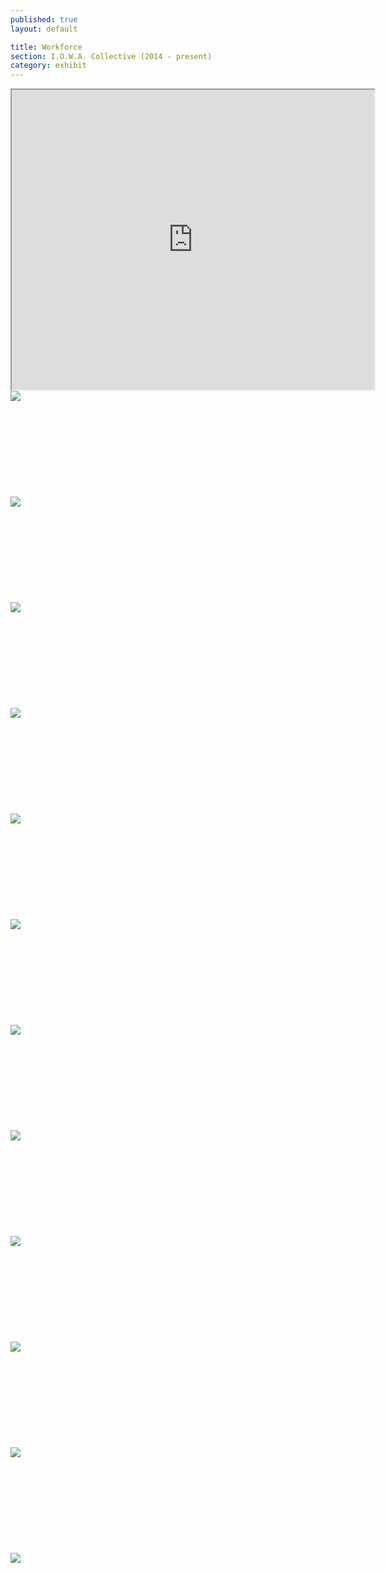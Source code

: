 ```yaml
---
published: true
layout: default

title: Workforce
section: I.O.W.A. Collective (2014 - present)
category: exhibit
---
```


<iframe src="https://drive.google.com/file/d/0Bydg1JXZmmwKY0VFVEdaVmJmUjA/view?usp=sharing" width="580" height="480"></iframe>

<img src="https://i.imgur.com/qOL4XhKl.jpg">
<br><br>
<br><br>
<br><br>
<br><br>
<br><br>
<img src="https://i.imgur.com/Iim2d73l.jpg">
<br><br>
<br><br>
<br><br>
<br><br>
<br><br>
<img src="https://i.imgur.com/3bdiGS6l.jpg">
<br><br>
<br><br>
<br><br>
<br><br>
<br><br>
<img src="https://i.imgur.com/qWWDpoLl.jpg">
<br><br>
<br><br>
<br><br>
<br><br>
<br><br>
<img src="https://i.imgur.com/NMjOSG7l.jpg">
<br><br>
<br><br>
<br><br>
<br><br>
<br><br>
<img src="https://i.imgur.com/KsErIKXl.jpg">
<br><br>
<br><br>
<br><br>
<br><br>
<br><br>
<img src="https://i.imgur.com/O9IEwKNl.jpg">
<br><br>
<br><br>
<br><br>
<br><br>
<br><br>
<img src="https://i.imgur.com/jvJg65Fl.jpg">
<br><br>
<br><br>
<br><br>
<br><br>
<br><br>
<img src="https://i.imgur.com/YOzyMZsl.jpg">
<br><br>
<br><br>
<br><br>
<br><br>
<br><br>
<img src="https://i.imgur.com/ZRMBlwSl.jpg">
<br><br>
<br><br>
<br><br>
<br><br>
<br><br>
<img src="https://i.imgur.com/Ll6NMNRl.jpg">
<br><br>
<br><br>
<br><br>
<br><br>
<br><br>
<img src="https://i.imgur.com/SF9dBrPl.jpg">
<br><br>
<br><br>
<br><br>
<br><br>
<br><br>


